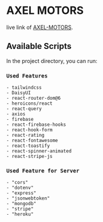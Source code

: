 # AXEL MOTORS

live link of [AXEL-MOTORS](https://alex-motors.web.app/).

## Available Scripts

In the project directory, you can run:

### `Used Features`

    - tailwindcss
    - DaisyUI
    - react-router-dom@6
    - heroicons/react
    - react-query
    - axios
    - firebase
    - react-firebase-hooks
    - react-hook-form
    - react-rating
    - react-fontawesome
    - react-toastify
    - react-spinner-animated
    - react-stripe-js

### `Used Feature for Server`

    - "cors"
    - "dotenv"
    - "express"
    - "jsonwebtoken"
    - "mongodb"
    - "stripe"
    - "heroku"
